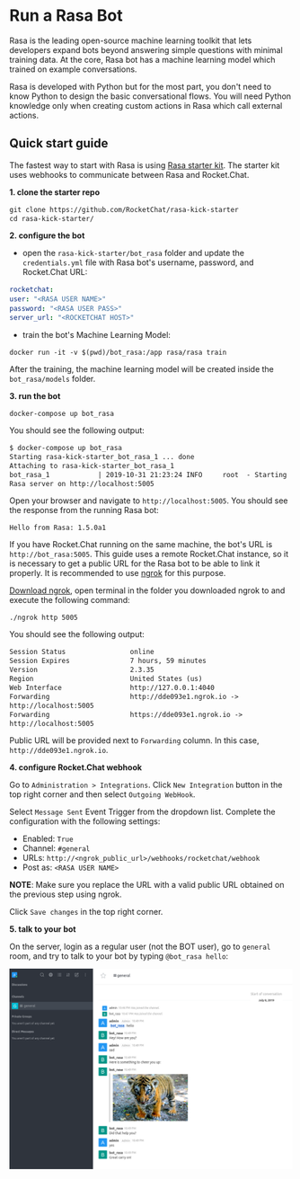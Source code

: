 # Run a Rasa Bot

Rasa is the leading open-source machine learning toolkit that lets developers expand bots beyond answering simple questions with minimal training data. At the core, Rasa bot has a machine learning model which trained on example conversations.

Rasa is developed with Python but for the most part, you don't need to know Python to design the basic conversational flows. You will need Python knowledge only when creating custom actions in Rasa which call external actions.

## Quick start guide

The fastest way to start with Rasa is using [Rasa starter kit](https://github.com/RocketChat/rasa-kick-starter). The starter kit uses webhooks to communicate between Rasa and Rocket.Chat.

**1. clone the starter repo**

```text
git clone https://github.com/RocketChat/rasa-kick-starter
cd rasa-kick-starter/
```

**2. configure the bot**

* open the `rasa-kick-starter/bot_rasa` folder and update the `credentials.yml` file with Rasa bot's username, password, and Rocket.Chat URL:

```yaml
rocketchat:
user: "<RASA USER NAME>"
password: "<RASA USER PASS>"
server_url: "<ROCKETCHAT HOST>"
```

* train the bot's Machine Learning Model:

```text
docker run -it -v $(pwd)/bot_rasa:/app rasa/rasa train
```

After the training, the machine learning model will be created inside the `bot_rasa/models` folder.

**3. run the bot**

```text
docker-compose up bot_rasa
```

You should see the following output:

```text
$ docker-compose up bot_rasa
Starting rasa-kick-starter_bot_rasa_1 ... done
Attaching to rasa-kick-starter_bot_rasa_1
bot_rasa_1            | 2019-10-31 21:23:24 INFO     root  - Starting Rasa server on http://localhost:5005
```

Open your browser and navigate to `http://localhost:5005`. You should see the response from the running Rasa bot:

```text
Hello from Rasa: 1.5.0a1
```

If you have Rocket.Chat running on the same machine, the bot's URL is `http://bot_rasa:5005`. This guide uses a remote Rocket.Chat instance, so it is necessary to get a public URL for the Rasa bot to be able to link it properly. It is recommended to use [ngrok](https://ngrok.com/download) for this purpose.

[Download ngrok](https://ngrok.com/download), open terminal in the folder you downloaded ngrok to and execute the following command:

```text
./ngrok http 5005
```

You should see the following output:

```text
Session Status                online
Session Expires               7 hours, 59 minutes
Version                       2.3.35
Region                        United States (us)
Web Interface                 http://127.0.0.1:4040
Forwarding                    http://dde093e1.ngrok.io -> http://localhost:5005
Forwarding                    https://dde093e1.ngrok.io -> http://localhost:5005
```

Public URL will be provided next to `Forwarding` column. In this case, `http://dde093e1.ngrok.io`.

**4. configure Rocket.Chat webhook**

Go to `Administration > Integrations`. Click `New Integration` button in the top right corner and then select `Outgoing WebHook`.

Select `Message Sent` Event Trigger from the dropdown list. Complete the configuration with the following settings:

* Enabled: `True`
* Channel: `#general`
* URLs: `http://<ngrok_public_url>/webhooks/rocketchat/webhook`
* Post as: `<RASA USER NAME>`

**NOTE**: Make sure you replace the URL with a valid public URL obtained on the previous step using ngrok.

Click `Save changes` in the top right corner.

**5. talk to your bot**

On the server, login as a regular user \(not the BOT user\), go to `general` room, and try to talk to your bot by typing `@bot_rasa hello`:

![Rasa bot is talking](../../../.gitbook/assets/rasa_bot_example%20%281%29%20%281%29%20%281%29%20%282%29%20%282%29%20%282%29%20%282%29%20%282%29%20%282%29%20%282%29%20%281%29%20%282%29%20%282%29%20%282%29%20%282%29%20%282%29%20%282%29%20%282%29%20%282%29%20%281%29.png)

